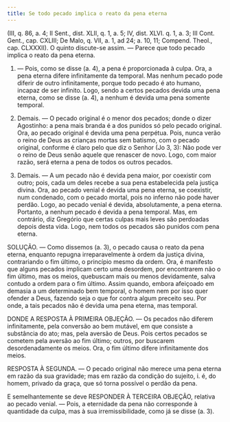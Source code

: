 ```yaml
---
title: Se todo pecado implica o reato da pena eterna
---
```


(III, q. 86, a. 4; II Sent., dist. XLII, q. 1, a. 5; IV, dist. XLVI. q. 1, a. 3; III Cont. Gent., cap. CXLIII; De Malo, q. VII, a. 1, ad 24; a. 10, 11; Compend. Theol., cap. CLXXXII).
  O quinto discute-se assim. — Parece que todo pecado implica o reato da pena eterna.  

1. — Pois, como se disse (a. 4), a pena é proporcionada à culpa. Ora, a pena eterna difere infinitamente da temporal. Mas nenhum pecado pode diferir de outro infinitamente, porque todo pecado é ato humano, incapaz de ser infinito. Logo, sendo a certos pecados devida uma pena eterna, como se disse (a. 4), a nenhum é devida uma pena somente temporal.  

2. Demais. — O pecado original é o menor dos pecados; donde o dizer Agostinho: a pena mais branda é a dos punidos só pelo pecado original. Ora, ao pecado original é devida uma pena perpétua. Pois, nunca verão o reino de Deus as crianças mortas sem batismo, com o pecado original, conforme é claro pelo que diz o Senhor (Jo 3, 3): Não pode ver o reino de Deus senão aquele que renascer de novo. Logo, com maior razão, será eterna a pena de todos os outros pecados.  

3. Demais. — A um pecado não é devida pena maior, por coexistir com outro; pois, cada um deles recebe a sua pena estabelecida pela justiça divina. Ora, ao pecado venial é devida uma pena eterna, se coexistir, num condenado, com o pecado mortal, pois no inferno não pode haver perdão. Logo, ao pecado venial é devida, absolutamente, a pena eterna. Portanto, a nenhum pecado é devida a pena temporal.  Mas, em contrário, diz Gregório que certas culpas mais leves são perdoadas depois desta vida. Logo, nem todos os pecados são punidos com pena eterna.  

SOLUÇÃO. — Como dissemos (a. 3), o pecado causa o reato da pena eterna, enquanto repugna irreparavelmente à ordem da justiça divina, contrariando o fim último, o princípio mesmo da ordem. Ora, é manifesto que alguns pecados implicam certo uma desordem, por encontrarem não o fim último, mas os meios, quebuscam mais ou menos devidamente, salva contudo a ordem para o fim último. Assim quando, embora afeiçoado em demasia a um determinado bem temporal, o homem nem por isso quer ofender a Deus, fazendo seja o que for contra algum preceito seu. Por onde, a tais pecados não é devida uma pena eterna, mas temporal.  

DONDE A RESPOSTA À PRIMEIRA OBJEÇÃO. — Os pecados não diferem infinitamente, pela conversão ao bem mutável, em que consiste a substância do ato; mas, pela aversão de Deus. Pois certos pecados se cometem pela aversão ao fim último; outros, por buscarem desordenadamente os meios. Ora, o fim último difere infinitamente dos meios.  

RESPOSTA À SEGUNDA. — O pecado original não merece uma pena eterna em razão da sua gravidade; mas em razão da condição do sujeito, i. é, do homem, privado da graça, que só torna possível o perdão da pena.  

E semelhantemente se deve RESPONDER À TERCEIRA OBJEÇÃO, relativa ao pecado venial. — Pois, a eternidade da pena não corresponde à quantidade da culpa, mas à sua irremissibilidade, como já se disse (a. 3).